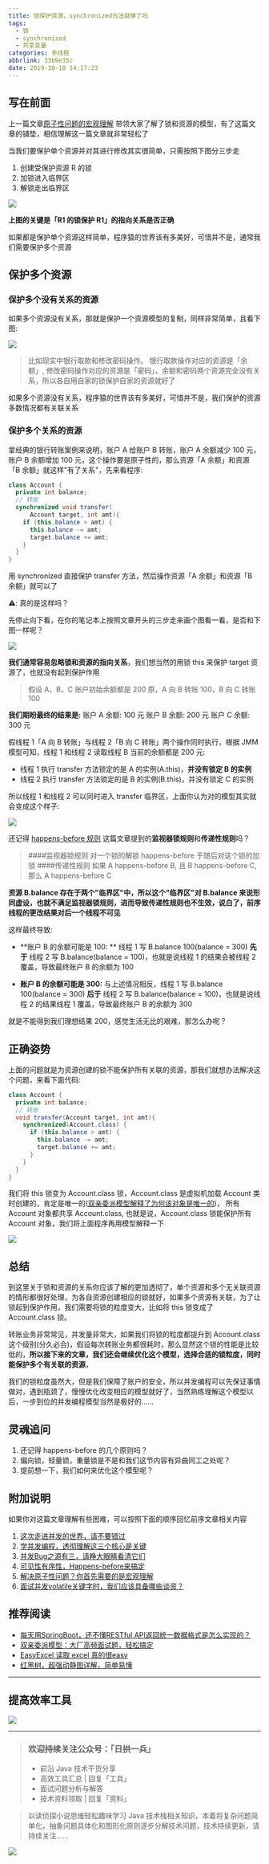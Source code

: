 ```yaml
---
title: 锁保护资源，synchronized方法就够了吗
tags:
  - 锁
  - synchronized
  - 共享变量
categories: 多线程
abbrlink: 33b9e35c
date: 2019-10-10 14:17:23
---
```


## 写在前面
上一篇文章[原子性问题的宏观理解](https://dayarch.top/p/32b8e26a.html) 带领大家了解了锁和资源的模型，有了这篇文章的铺垫，相信理解这一篇文章就非常轻松了

当我们要保护单个资源并对其进行修改其实很简单，只需按照下图分三步走
1. 创建受保护资源 R 的锁
2. 加锁进入临界区
3. 解锁走出临界区


![](http://rgyb.sunluomeng.top/%E5%85%AC%E4%BC%97%E8%B4%A6%E5%8F%B7%E6%96%87%E7%AB%A0/%E5%A4%9A%E7%BA%BF%E7%A8%8B/_image/2019-10-09/%E5%8D%95%E4%B8%AA%E8%B5%84%E6%BA%90%E9%94%81%E6%A8%A1%E5%9E%8B.png)

**上图的关键是「R1 的锁保护 R1」的指向关系是否正确**

如果都是保护单个资源这样简单，程序猿的世界该有多美好，可惜并不是，通常我们需要保护多个资源

## 保护多个资源
### 保护多个没有关系的资源
如果多个资源没有关系，那就是保护一个资源模型的复制，同样非常简单，且看下图:


![](http://rgyb.sunluomeng.top/%E5%85%AC%E4%BC%97%E8%B4%A6%E5%8F%B7%E6%96%87%E7%AB%A0/%E5%A4%9A%E7%BA%BF%E7%A8%8B/_image/2019-10-09/%E5%A4%9A%E4%B8%AA%E6%97%A0%E5%85%B3%E8%81%94%E8%B5%84%E6%BA%90%E9%94%81%E6%A8%A1%E5%9E%8B.png)


> 比如现实中银行取款和修改密码操作。
银行取款操作对应的资源是「余额」, 修改密码操作对应的资源是「密码」，余额和密码两个资源完全没有关系，所以各自用自家的锁保护自家的资源就好了

如果多个资源没有关系，程序猿的世界该有多美好，可惜并不是，我们保护的资源多数情况都有关联关系

### 保护多个关系的资源
拿经典的银行转账案例来说明，账户 A 给账户 B 转账，账户 A 余额减少 100 元，账户 B 余额增加 100 元，这个操作要是原子性的，那么资源「A 余额」和资源「B 余额」就这样"有了关系"，先来看程序:

```java
class Account {
  private int balance;
  // 转账
  synchronized void transfer(
      Account target, int amt){
    if (this.balance > amt) {
      this.balance -= amt;
      target.balance += amt;
    }
  } 
}
```

用 synchronized 直接保护 transfer 方法，然后操作资源「A 余额」和资源「B 余额」就可以了

⚠️: 真的是这样吗？

先停止向下看，在你的笔记本上按照文章开头的三步走来画个图看一看，是否和下图一样呢？


![](http://rgyb.sunluomeng.top/%E5%85%AC%E4%BC%97%E8%B4%A6%E5%8F%B7%E6%96%87%E7%AB%A0/%E5%A4%9A%E7%BA%BF%E7%A8%8B/_image/2019-10-09/%E5%A4%9A%E8%B5%84%E6%BA%90%E6%9C%89%E5%85%B3%E7%B3%BB.png)


**我们通常容易忽略锁和资源的指向关系**，我们想当然的用锁 this 来保护 target 资源了，也就没有起到保护作用

>  假设 A，B，C 账户初始余额都是 200 原，A 向 B 转账 100，B 向 C 转账 100

**我们期盼最终的结果是:**
账户 A 余额: 100 元
账户 B 余额: 200 元
账户 C 余额: 300 元

假线程 1「A 向 B 转账」与线程 2「B 向 C 转账」两个操作同时执行，根据 JMM 模型可知，线程 1 和线程 2 读取线程 B 当前的余额都是 200 元:
- 线程 1 执行 transfer 方法锁定的是 A 的实例(A.this)，**并没有锁定 B 的实例**
- 线程 2 执行 transfer 方法锁定的是 B 的实例(B.this)，并没有锁定 C 的实例

所以线程 1 和线程 2 可以同时进入 transfer 临界区，上面你认为对的模型其实就会变成这个样子:


![](http://rgyb.sunluomeng.top/%E5%85%AC%E4%BC%97%E8%B4%A6%E5%8F%B7%E6%96%87%E7%AB%A0/%E5%A4%9A%E7%BA%BF%E7%A8%8B/_image/2019-10-09/%E9%93%B6%E8%A1%8C%E8%BD%AC%E8%B4%A61.png)

还记得 [happens-before 规则](https://dayarch.top/p/815d7647.html) 这篇文章提到的**监视器锁规则**和**传递性规则**吗？
> ####监视器锁规则
>  对一个锁的解锁 happens-before 于随后对这个锁的加锁
> ####传递性规则
> 如果 A happens-before B, 且 B happens-before C, 那么 A happens-before C

**资源 B.balance 存在于两个"临界区"中，所以这个"临界区"对 B.balance 来说形同虚设，也就不满足监视器锁规则，进而导致传递性规则也不生效，说白了，前序线程的更改结果对后一个线程不可见**

这样最终导致:
- **账户 B 的余额可能是 100: ** 线程 1 写 B.balance 100(balance = 300) **先于** 线程 2 写 B.balance(balance = 100)，也就是说线程 1 的结果会被线程 2 覆盖，导致最终账户 B 的余额为 100

- **账户 B 的余额可能是 300:** 与上述情况相反，线程 1 写 B.balance 100(balance = 300) **后于** 线程 2 写 B.balance(balance = 100)，也就是说线程 2 的结果线程 1 覆盖，导致最终账户 B 的余额为 300

就是不能得到我们理想结果 200，感觉生活无比的艰难，那怎么办呢？

## 正确姿势
上面的问题就是为资源创建的锁不能保护所有关联的资源，那我们就想办法解决这个问题，来看下面代码:

```java
class Account {
  private int balance;
  // 转账
  void transfer(Account target, int amt){
    synchronized(Account.class) {
      if (this.balance > amt) {
        this.balance -= amt;
        target.balance += amt;
      }
    }
  } 
}
```

我们将 this 锁变为 Account.class 锁，Account.class 是虚拟机加载 Account 类时创建的，肯定是唯一的([双亲委派模型解释了为何该对象是唯一的](https://dayarch.top/p/127ec041.html))， 所有 Account 对象都共享 Account.class, 也就是说，Account.class 锁能保护所有 Account 对象，我们将上面程序再用模型解释一下


![](http://rgyb.sunluomeng.top/%E5%85%AC%E4%BC%97%E8%B4%A6%E5%8F%B7%E6%96%87%E7%AB%A0/%E5%A4%9A%E7%BA%BF%E7%A8%8B/_image/2019-10-09/%E9%93%B6%E8%A1%8C%E8%BD%AC%E8%B4%A62.png)


## 总结
到这里关于锁和资源的关系你应该了解的更加透彻了，单个资源和多个无关联资源的情形都很好处理，为各自资源创建相应的锁就好，如果多个资源有关联，为了让锁起到保护作用，我们需要将锁的粒度变大，比如将 this 锁变成了 Account.class 锁。

转账业务非常常见，并发量非常大，如果我们将锁的粒度都提升到 Account.class 这个级别(分久必合)，假设每次转账业务都很耗时，那么显然这个锁的性能是比较低的，**所以接下来的文章，我们还会继续优化这个模型，选择合适的锁粒度，同时能保护多个有关联的资源**，

我们的锁粒度虽然大，但是我们保障了账户的安全，所以并发编程可以先保证事情做对，遇到瓶颈了，慢慢优化改变相应的模型就好了，当然熟练理解这个模型以后，一步到位的并发编程模型当然是极好的......

## 灵魂追问
1. 还记得 happens-before 的几个原则吗？
2. 偏向锁，轻量锁，重量锁是不是和我们这节内容有异曲同工之处呢？
3. 提前想一下，我们如何来优化这个模型呢？ 

## 附加说明
如果你对这篇文章理解有些困难，可以按照下面的顺序回忆前序文章相关内容
1. [这次走进并发的世界，请不要错过](https://dayarch.top/p/d7e125a1.html)
2. [学并发编程，透彻理解这三个核心是关键](https://dayarch.top/p/86243a5b.html)
3. [并发Bug之源有三，请睁大眼睛看清它们](https://dayarch.top/p/6d12b8cf.html)
4. [可见性有序性，Happens-before来搞定](https://dayarch.top/p/815d7647.html)
5. [解决原子性问题？你首先需要的是宏观理解](https://dayarch.top/p/32b8e26a.html)
6. [面试并发volatile关键字时，我们应该具备哪些谈资？](https://dayarch.top/p/fb3c7eeb.html)


## 推荐阅读
+ [每天用SpringBoot，还不懂RESTful API返回统一数据格式是怎么实现的？ ](https://dayarch.top/p/af68cfb3.html)
+ [双亲委派模型：大厂高频面试题，轻松搞定](https://dayarch.top/p/127ec041.html)
+ [EasyExcel 读取 excel 真的很easy](https://dayarch.top/p/61d8a472.html)
+ [红黑树，超强动静图详解，简单易懂](https://dayarch.top/p/86cf6746.html)

--------

## 提高效率工具

![](http://rgyb.sunluomeng.top/%E5%85%AC%E4%BC%97%E8%B4%A6%E5%8F%B7%E6%96%87%E7%AB%A0/%E6%84%9F%E6%83%B3%E4%B8%8E%E6%80%BB%E7%BB%93/_image/2019-06-18/b.png) 

--------


> ### 欢迎持续关注公众号：「日拱一兵」
> - 前沿 Java 技术干货分享 
> - 高效工具汇总 | 回复「工具」
> - 面试问题分析与解答 
> - 技术资料领取 | 回复「资料」

> 以读侦探小说思维轻松趣味学习 Java 技术栈相关知识，本着将复杂问题简单化，抽象问题具体化和图形化原则逐步分解技术问题，技术持续更新，请持续关注......

![](http://rgyb.sunluomeng.top/%E5%85%AC%E4%BC%97%E8%B4%A6%E5%8F%B7%E6%96%87%E7%AB%A0/%E6%84%9F%E6%83%B3%E4%B8%8E%E6%80%BB%E7%BB%93/_image/2019-06-18/a%20%281%29.png)
